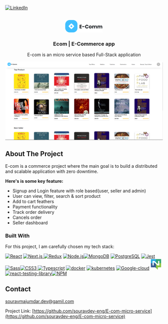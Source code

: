 <a name="readme-top"></a>

[![LinkedIn][linkedin-shield]][linkedin-url]

<!-- PROJECT LOGO -->
<br />
<div align="center">
  <a href="https://github.com/souravdev-eng/E-com-micro-service">
    <img src="./client/public/img/logo.png" alt="Logo" width="120" height="40">
  </a>
  <h3 align="center">Ecom | E-Commerce app</h3>
  <p align="center">
    E-com is an micro service based Full-Stack application
  </p>
</div>

<div>
 <img src="./client/public/img/demo.png" alt="Logo" width="100%" height="32%">
</div>

<!-- ABOUT THE PROJECT -->

## About The Project

E-com is a commerce project where the main goal is to build a distributed and scalable application with zero downtime.

**Here's is some key feature:**

- Signup and Login feature with role based(user, seller and admin)
- User can view, filter, search & sort product
- Add to cart feathers
- Payment functionality
- Track order delivery
- Cancels order
- Seller dashboard

### Built With

For this project, I am carefully chosen my tech stack:

<a href="https://reactjs.org/" title="React"><img src="https://github.com/get-icon/geticon/raw/master/icons/react.svg" alt="React" width="35px" height="35px"></a> <a href="https://nextjs.org/" title="Next.js"><img src="https://github.com/get-icon/geticon/raw/master/icons/nextjs-icon.svg" alt="Next.js" width="35px" height="35px"> <a href="https://redux.js.org/" title="Redux"><img src="https://github.com/get-icon/geticon/raw/master/icons/redux.svg" alt="Redux" width="35px" height="35px"></a> <a href="https://nodejs.org/" title="Node.js"><img src="https://github.com/get-icon/geticon/raw/master/icons/nodejs-icon.svg" alt="Node.js" width="35px" height="35px"></a><a href="https://www.mongodb.org/" title="MongoDB"><img src="https://github.com/get-icon/geticon/raw/master/icons/mongodb-icon.svg" alt="MongoDB" width="35px" height="35px"></a> <a href="https://www.postgresql.org/" title="PostgreSQL"><img src="https://github.com/get-icon/geticon/raw/master/icons/postgresql.svg" alt="PostgreSQL" width="35px" height="35px"></a> <a href="https://jestjs.io/" title="Jest"><img src="https://github.com/get-icon/geticon/raw/master/icons/jest.svg" alt="Jest" width="35px" height="35px"></a> <a href="https://sass-lang.com/" title="Sass"><img src="https://github.com/get-icon/geticon/raw/master/icons/sass.svg" alt="Sass" width="35px" height="35px"></a><a href="https://www.w3.org/TR/CSS/" title="CSS3"><img src="https://github.com/get-icon/geticon/raw/master/icons/css-3.svg" alt="CSS3" width="35px" height="35px"> <a href="https://www.typescriptlang.org/" title="Typescript"><img src="https://github.com/get-icon/geticon/raw/master/icons/typescript-icon.svg" alt="Typescript" width="35px" height="35px"></a> <a href="https://www.docker.com/" title="docker"><img src="https://github.com/get-icon/geticon/raw/master/icons/docker-icon.svg" alt="docker" width="35px" height="35px"></a> <a href="https://kubernetes.io/" title="kubernetes"><img src="https://github.com/get-icon/geticon/blob/master/icons/kubernetes.svg" alt="kubernetes" width="35px" height="35px"></a> <a href="https://www.docker.com/" title="Google Cloud"><img src="https://github.com/get-icon/geticon/blob/master/icons/google-cloud-platform.svg" alt="Google-cloud" width="35px" height="35px"></a> <a href="https://docs.nats.io/" title="Rabbit MQ"><img src="https://raw.githubusercontent.com/docker-library/docs/ad703934a62fabf54452755c8486698ff6fc5cc2/nats-streaming/logo.png" alt="Nats" width="35px" height="35px"></a> <a href="https://testing-library.com/" title="React Testing Library"><img src="https://testing-library.com/img/octopus-64x64.png" alt="react-testing-library" width="35px" height="35px"></a><a href="https://www.npmjs.com/" title="NPM"><img src="https://github.com/get-icon/geticon/raw/master/icons/npm.svg" alt="NPM" width="40px" height="40px"></a>

<!-- <a href="https://www.elastic.co/products/elasticsearch" title="Elasticsearch"><img src="https://github.com/get-icon/geticon/raw/master/icons/elasticsearch.svg" alt="Elasticsearch" width="35px" height="35px"></a> -->

## Contact

souravmajumdar.dev@gamil.com

Project Link: [https://github.com/souravdev-eng/E-com-micro-service](https://github.com/souravdev-eng/E-com-micro-service)

<!-- MARKDOWN LINKS & IMAGES -->
<!-- https://www.markdownguide.org/basic-syntax/#reference-style-links -->

[linkedin-shield]: https://img.shields.io/badge/-LinkedIn-black.svg?style=for-the-badge&logo=linkedin&colorB=555
[linkedin-url]: https://www.linkedin.com/in/majumdarsourav/
